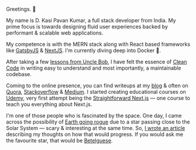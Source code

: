 Greetings. 👋

My name is D. Kasi Pavan Kumar, a full stack developer from India. My prime focus is towards designing fluid user experiences backed by performant & scalable web applications.

My competence is with the MERN stack along with React based frameworks like [GatsbyJS](https://www.gatsbyjs.com) & [NextJS](https://nextjs.org). I'm currently diving deep into Docker 🐳.

After taking a few [lessons from Uncle Bob](https://youtu.be/7EmboKQH8lM), I have felt the essence of [Clean Code](https://links.kasipavankumar.in/clean-code) in writing easy to understand and most importantly, a maintainable codebase.

Coming to the online presence, you can find writeups at my [blog](https://kasipavankumar.in/blog/) & often on [Quora](https://links.kasipavankumar.in/quora), [Stackoverflow](https://links.kasipavankumar.in/stackoverflow) & [Medium](https://links.kasipavankumar.in/medium). I started creating educational courses on [Udemy](https://links.kasipavankumar.in/udemy), very first attempt being the [Straightforward Next.js](https://www.udemy.com/course/straightforward-nextjs/) — one course to teach you everything about Next.js.

I'm one of those people who is fascinated by the space. One day, I came across the possibility of [Earth going rogue](https://youtu.be/gLZJlf5rHVs) due to a star passing close to the Solar System — scary & interesting at the same time. So, [I wrote an article](https://links.kasipavankumar.in/rogue-earth-hypothesis) describing my thoughts on how that would progress. If you would ask me the favourite star, that would be [Betelguese](https://en.wikipedia.org/wiki/Betelgeuse).
